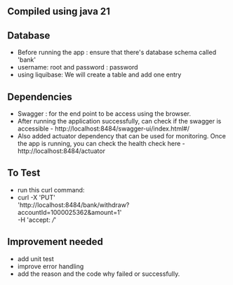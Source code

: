 ## Compiled using java 21

## Database
- Before running the app : ensure that there's database schema called 'bank'
- username: root and password : password
- using liquibase: We will create a table and add one entry

## Dependencies
- Swagger : for the end point to be access using the browser. 
- After running the application successfully, can check if the swagger is accessible - http://localhost:8484/swagger-ui/index.html#/
- Also added actuator dependency that can be used for monitoring. Once the app is running, you can check the health check here - http://localhost:8484/actuator

## To Test
- run this curl command:
- curl -X 'PUT' \
  'http://localhost:8484/bank/withdraw?accountId=1000025362&amount=1' \
  -H 'accept: */*'
  
  
## Improvement needed
- add unit test
- improve error handling
- add the reason and the code why failed or successfully. 

